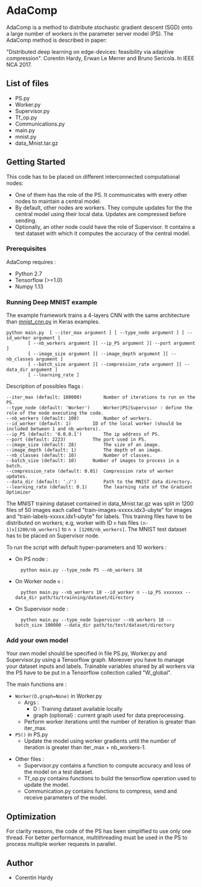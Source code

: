 # AdaComp

AdaComp is a method to distribute stochastic gradient descent (SGD) onto a large number of workers in the parameter server model (PS). The AdaComp method is described in paper:

"Distributed deep learning on edge-devices: feasibility via adaptive compression". Corentin Hardy, Erwan Le Merrer and Bruno Sericola. In IEEE NCA 2017.

## List of files

 * PS.py
 * Worker.py
 * Supervisor.py
 * Tf_op.py
 * Communications.py
 * main.py
 * mnist.py
 * data_Mnist.tar.gz

## Getting Started

This code has to be placed on different interconnected computational nodes:
- One of them has the role of the PS. It communicates with every other nodes to maintain a central model.
- By default, other nodes are workers. They compute updates for the the central model using their local data. Updates are compressed before sending. 
- Optionally, an other node could have the role of Supervisor. It contains a test dataset with which it computes the accuracy of the central model.


### Prerequisites

AdaComp requires :

* Python 2.7
* Tensorflow (>=1.0)
* Numpy 1.13

### Running Deep MNIST example

The example framework trains a 4-layers CNN with the same architecture than [mnist_cnn.py](https://github.com/fchollet/keras/blob/master/examples/mnist_cnn.py) in Keras examples.


	python main.py 	[ --iter_max argument ] [ --type_node argument ] [ --id_worker argument ]
			[ --nb_workers argument ][ --ip_PS argument ][ --port argument ]
			[ --image_size argument ][ --image_depth argument ][ --nb_classes argument ]
			[ --batch_size argument ][ --compression_rate argument ][ --data_dir argument ]
			[ --learning_rate ]


Description of possibles flags :

	--iter_max (default: 100000)   		Number of iterations to run on the PS.
	--type_node (default: 'Worker')   	Worker|PS|Supervisor : define the role of the node executing the code.
	--nb_workers (default: 100)   		Number of workers.
	--id_worker (default: 1)   		ID of the local worker (should be included between 1 and nb_workers).
	--ip_PS (default: '0.0.0.1')   		The ip address of PS.
	--port (default: 2223)   		The port used in PS.
	--image_size (default: 28)   		The size of an image.
	--image_depth (default: 1)   		The depth of an image.
	--nb_classes (default: 10)   		Number of classes.
	--batch_size (default: 10)		Number of images to process in a batch.
	--compression_rate (default: 0.01)	Compression rate of worker updates.
	--data_dir (default: './')   		Path to the MNIST data directory.
	--learning_rate (default: 0.1)   	The learning rate of the Gradient Optimizer


The MNIST training dataset contained in data_Mnist.tar.gz was split in 1200 files of 50 images each called "train-images-xxxxx.idx3-ubyte" for images and "train-labels-xxxxx.idx1-ubyte" for labels. This training files have to be distributed on workers; e.g, worker with ID `n` has files `(n-1)x[1200/nb_workers]` to `n x [1200/nb_workers]`. The MNIST test dataset has to be placed on Supervisor node.

To run the script with default hyper-parameters and 10 workers :

* On PS node :

		python main.py --type_node PS --nb_workers 10

* On Worker node `n` :

		python main.py --nb_workers 10 --id_worker n --ip_PS xxxxxxx --data_dir path/to/trainning/dataset/directory

* On Supervisor node :

		python main.py --type_node Supervisor --nb_workers 10 --batch_size 100000 --data_dir path/to/test/dataset/directory


### Add your own model

Your own model should be specified in file PS.py, Worker.py and Supervisor.py using a Tensorflow graph. Moreover you have to manage your dataset inputs and labels. Trainable variables shared by all workers via the PS have to be put in a Tensorflow collection called "W_global".

The main functions are :

- `Worker(D,graph=None)` in Worker.py
	* Args :
		- D : Training dataset available locally
		- graph (optional) : current graph used for data preprocessing.
	* Perform worker iterations until the number of iteration is greater than iter_max.
- `PS()` in PS.py
	* Update the model using worker gradients until the number of iteration is greater than iter_max + nb_workers-1.

* Other files :
  - Supervisor.py contains a function to compute accuracy and loss of the model on a test dataset.
  - Tf_op.py contains functions to build the tensorflow operation used to update the model.
  - Communication.py contains functions to compress, send and receive parameters of the model.

## Optimization

For clarity reasons, the code of the PS has been simplified to use only one thread. For better performance, multithreading must be used in the PS to process multiple worker requests in parallel.

## Author

* Corentin Hardy
